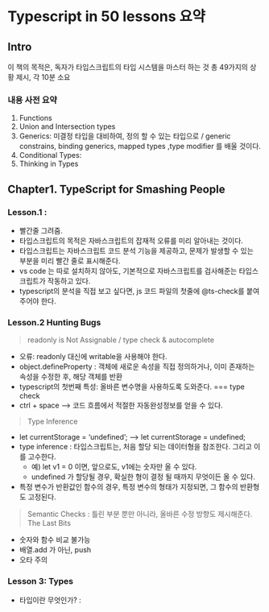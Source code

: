 # Typescript in 50 lessons 요약

## Intro
이 책의 목적은, 독자가 타입스크립트의 타입 시스템을 마스터 하는 것
총 49가지의 상황 제시, 각 10분 소요
### 내용 사전 요약 
1. Functions
2. Union and Intersection types
3. Generics: 미결정 타입을 대비하여, 정의 할 수 있는 타입으로 / generic constrains, binding generics, mapped types
,type modifier 를 배울 것이다.
4. Conditional Types: 
5. Thinking in Types

## Chapter1. TypeScript for Smashing People
### Lesson.1 : 
- 빨간줄 그려줌. 
- 타입스크립트의 목적은 자바스크립트의 잡재적 오류를 미리 알아내는 것이다. 
- 타입스크립트는 자바스크립트 코드 분석 기능을 제공하고, 문제가 발생할 수 있는 부분을 미리 빨간 줄로 표시해준다.
- vs code 는 따로 설치하지 않아도, 기본적으로 자바스크립트를 검사해준는 타입스크립트가 작동하고 있다.
- typescript의 분석을 직접 보고 싶다면, js 코드 파일의 첫줄에 @ts-check를 붙여주어야 한다. 

### Lesson.2 Hunting Bugs
> readonly is Not Assignable / type check & autocomplete
- 오류: readonly 대신에 writable을 사용해야 한다.
- object.defineProperty : 객체에 새로운 속성을 직접 정의하거나, 이미 존재하는 속성을 수정한 후, 해당 객체를 반환
- typescript의 첫번째 특성: 올바른 변수명을 사용하도록 도와준다. === type check
- ctrl + space —> 코드 흐름에서 적절한 자동완성정보를 얻을 수 있다.
> Type Inference 
- let currentStorage = ‘undefined’; —> let currentStorage = undefined;
- type inference : 타입스크립트는, 처음 할당 되는 데이터형을 참조한다. 그리고 이를 고수한다.
	- 예) let v1 = 0 이면, 앞으로도, v1에는 숫자만 올 수 있다.
	- undefined 가 할당될 경우, 확실한 형이 결정 될 때까지 무엇이든 올 수 있다.
- 특정 변수가 반환값인 함수의 경우, 특정 변수의 형태가 지정되면, 그 함수의 반환형도 고정된다. 
> Semantic Checks : 틀린 부분 뿐만 아니라, 올바른 수정 방향도 제시해준다.
> The Last Bits
- 숫자와 함수 비교 불가능
- 배열.add 가 아닌, push
- 오타 주의

### Lesson 3: Types
- 타입이란 무엇인가? : 
